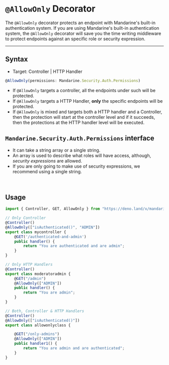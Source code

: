 # `@AllowOnly` Decorator
The `@AllowOnly` decorator protects an endpoint with Mandarine's built-in authentication system. If you are using Mandarine's built-in authentication system, the `@AllowOnly` decorator will save you the time writing middleware to protect endpoints against an specific role or security expression.


-------

## Syntax
- Target: Controller | HTTP Handler
```typescript
@AllowOnly(permissions: Mandarine.Security.Auth.Permissions)
```

- If `@AllowOnly` targets a controller, all the endpoints under such will be protected.
- If `@AllowOnly` targets a HTTP Handler, **only** the specific endpoints will be protected.
- If `@AllowOnly` is mixed and targets both a HTTP handler and a Controller, then the protection will start at the controller level and if it succeeds, then the protections at the HTTP handler level will be executed.

## `Mandarine.Security.Auth.Permissions` interface
- It can take a string array or a single string.
- An array is used to describe what roles will have access, although, _security expressions_ are allowed.
- If you are only going to make use of security expressions, we recommend using a single string.

&nbsp;

## Usage
```typescript
import { Controller, GET, AllowOnly } from "https://deno.land/x/mandarinets@v2.3.0/mod.ts";

// Only Controller
@Controller()
@AllowOnly(["isAuthenticated()", "ADMIN"])
export class mycontroller {
    @GET('/authenticated-and-admin')
    public handler() {
        return "You are authenticated and are admin";
    }
}

// Only HTTP Handlers
@Controller()
export class moderatoradmin {
    @GET("/admin")
    @AllowOnly(["ADMIN"])
    public handler() {
        return "You are admin";
    }
}

// Both, Controller & HTTP Handlers
@Controller()
@AllowOnly(["isAuthenticated()"])
export class allowonlyclass {

    @GET("/only-admins")
    @AllowOnly(["ADMIN"])
    public handler1() {
        return "You are admin and are authenticated";
    }
}
```
